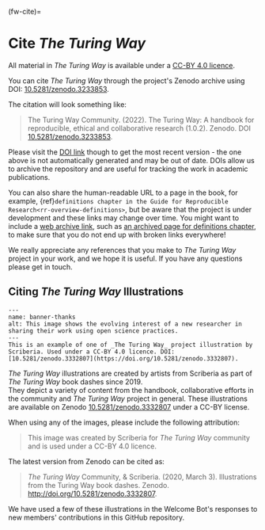 (fw-cite)=
# Cite _The Turing Way_

All material in _The Turing Way_ is available under a [CC-BY 4.0 licence](https://github.com/the-turing-way/the-turing-way/blob/master/LICENSE.md).

You can cite _The Turing Way_ through the project's Zenodo archive using DOI: [10.5281/zenodo.3233853](https://zenodo.org/doi/10.5281/zenodo.3332807).

The citation will look something like:

>  The Turing Way Community. (2022). The Turing Way: A handbook for reproducible, ethical and collaborative research (1.0.2). Zenodo. DOI [10.5281/zenodo.3233853](https://zenodo.org/doi/10.5281/zenodo.3233853). 

Please visit the [DOI link](https://doi.org/10.5281/zenodo.3233853) though to get the most recent version - the one above is not automatically generated and may be out of date.
DOIs allow us to archive the repository and are useful for tracking the work in academic publications.

You can also share the human-readable URL to a page in the book, for example, {ref}`definitions chapter in the Guide for Reproducible Research<rr-overview-definitions>`, but be aware that the project is under development and these links may change over time.
You might want to include a [web archive link](http://web.archive.org), such as [an archived page for definitions chapter](https://web.archive.org/web/20191030093753/https://the-turing-way.netlify.com/reproducibility/03/definitions.html), to make sure that you do not end up with broken links everywhere!

We really appreciate any references that you make to _The Turing Way_ project in your work, and we hope it is useful. 
If you have any questions please get in touch.

## Citing _The Turing Way_ Illustrations

```{figure} ../figures/banner-thanks.jpg
---
name: banner-thanks
alt: This image shows the evolving interest of a new researcher in sharing their work using open science practices.
---
This is an example of one of _The Turing Way_ project illustration by Scriberia. Used under a CC-BY 4.0 licence. DOI: [10.5281/zenodo.3332807](https://doi.org/10.5281/zenodo.3332807).
```

_The Turing Way_ illustrations are created by artists from Scriberia as part of _The Turing Way_ book dashes since 2019.    
They depict a variety of content from the handbook, collaborative efforts in the community and _The Turing Way_ project in general. 
These illustrations are available on Zenodo [10.5281/zenodo.3332807](https://doi.org/10.5281/zenodo.3332807) under a CC-BY license.

When using any of the images, please include the following attribution:

> This image was created by Scriberia for _The Turing Way_ community and is used under a CC-BY 4.0 licence.

The latest version from Zenodo can be cited as:

> _The Turing Way_ Community, & Scriberia. (2020, March 3). Illustrations from the Turing Way book dashes. Zenodo. http://doi.org/10.5281/zenodo.3332807.

We have used a few of these illustrations in the Welcome Bot's responses to new members' contributions in this GitHub repository.